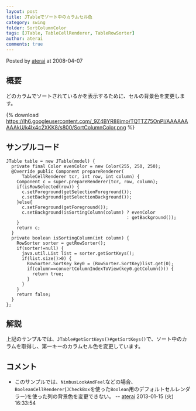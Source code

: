 ```yaml
---
layout: post
title: JTableでソート中のカラムセル色
category: swing
folder: SortColumnColor
tags: [JTable, TableCellRenderer, TableRowSorter]
author: aterai
comments: true
---
```


Posted by [aterai](http://terai.xrea.jp/aterai.html) at 2008-04-07

## 概要
どのカラムでソートされているかを表示するために、セルの背景色を変更します。

{% download https://lh6.googleusercontent.com/_9Z4BYR88imo/TQTTZ75OnPI/AAAAAAAAAkU/k4lx4c2XKK8/s800/SortColumnColor.png %}

## サンプルコード
<pre class="prettyprint"><code>JTable table = new JTable(model) {
  private final Color evenColor = new Color(255, 250, 250);
  @Override public Component prepareRenderer(
      TableCellRenderer tcr, int row, int column) {
    Component c = super.prepareRenderer(tcr, row, column);
    if(isRowSelected(row)) {
      c.setForeground(getSelectionForeground());
      c.setBackground(getSelectionBackground());
    }else{
      c.setForeground(getForeground());
      c.setBackground(isSortingColumn(column) ? evenColor
                                              : getBackground());
    }
    return c;
  }
  private boolean isSortingColumn(int column) {
    RowSorter sorter = getRowSorter();
    if(sorter!=null) {
      java.util.List list = sorter.getSortKeys();
      if(list.size()&gt;0) {
        RowSorter.SortKey key0 = (RowSorter.SortKey)list.get(0);
        if(column==convertColumnIndexToView(key0.getColumn())) {
          return true;
        }
      }
    }
    return false;
  }
};
</code></pre>

## 解説
上記のサンプルでは、`JTable#getSortKeys()#getSortKeys()`で、ソート中のカラムを取得し、第一キーのカラムセル色を変更しています。

## コメント
- このサンプルでは、`NimbusLookAndFeel`などの場合、`BooleanCellRenderer`(`JCheckBox`を使った`Boolean`用のデフォルトセルレンダラー)を使った列の背景色を変更できない。 -- [aterai](http://terai.xrea.jp/aterai.html) 2013-01-15 (火) 16:33:54

<!-- dummy comment line for breaking list -->

